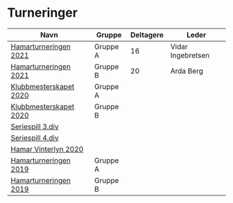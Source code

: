 ﻿# Turneringer

| Navn | Gruppe | Deltagere | Leder |
|-|-|-|-|
|[Hamarturneringen 2021](http://turneringsservice.sjakklubb.no/standings.aspx?TID=Hamarturneringen2021-HamarSjakkselskap&group=A)|Gruppe A|16|Vidar Ingebretsen|
|[Hamarturneringen 2021](http://turneringsservice.sjakklubb.no/standings.aspx?TID=Hamarturneringen2021-HamarSjakkselskap&group=B)|Gruppe B|20|Arda Berg|
|[Klubbmesterskapet 2020](http://turneringsservice.sjakklubb.no/standings.aspx?TID=Klubbmesterskapet2020-HamarSjakkselskap&group=A)|Gruppe A|||
|[Klubbmesterskapet 2020](http://turneringsservice.sjakklubb.no/standings.aspx?TID=Klubbmesterskapet2020-HamarSjakkselskap&group=B)|Gruppe B|||
|[Seriespill 3.div](http://turneringsservice.sjakklubb.no/standings.aspx?TID=Ostlandsserien201920204div-NorgesSjakkforbund&group=3.%20div%20B)||||
|[Seriespill 4.div](http://turneringsservice.sjakklubb.no/standings.aspx?TID=Ostlandsserien201920204div-NorgesSjakkforbund&group=4.%20div%20A)||||
|[Hamar Vinterlyn 2020](http://turneringsservice.sjakklubb.no/standings.aspx?TID=HamarVinterlyn2020-HamarSjakkselskap&fbclid=IwAR3vN8uLxFtBOng25gkQqFaRQIip1GKcLZ3tcHgjw9P14qMbxykzTR8WTk0)||||
|[Hamarturneringen 2019](http://turneringsservice.sjakklubb.no/standings.aspx?TID=Hamarturneringen2019-HamarSjakkselskap&group=A)|Gruppe A|||
|[Hamarturneringen 2019](http://turneringsservice.sjakklubb.no/standings.aspx?TID=Hamarturneringen2019-HamarSjakkselskap&group=B)|Gruppe B|||
